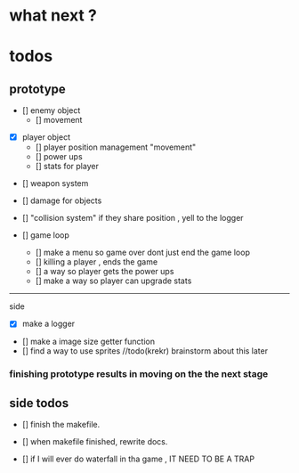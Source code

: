 # what next ?

# todos

## prototype
- [] enemy object
    - [] movement
- [x] player object
    - [] player position management "movement"
    - [] power ups
    - [] stats for player
- [] weapon system
- [] damage for objects
- [] "collision system" if they share position , yell to the logger

- [] game loop
    - [] make a menu so game over dont just end the game loop
    - [] killing a player , ends the game
    - [] a way so player gets the power ups
    - [] make a way so player can upgrade stats

--- 
side
- [x] make a logger
- [] make a image size getter function
- [] find a way to use sprites 
//todo(krekr) brainstorm about this later
### finishing prototype results in moving on the the next stage 

## side todos 

- [] finish the makefile. 
- [] when makefile finished, rewrite docs.


- [] if I will ever do waterfall in tha game , IT NEED TO BE A TRAP
